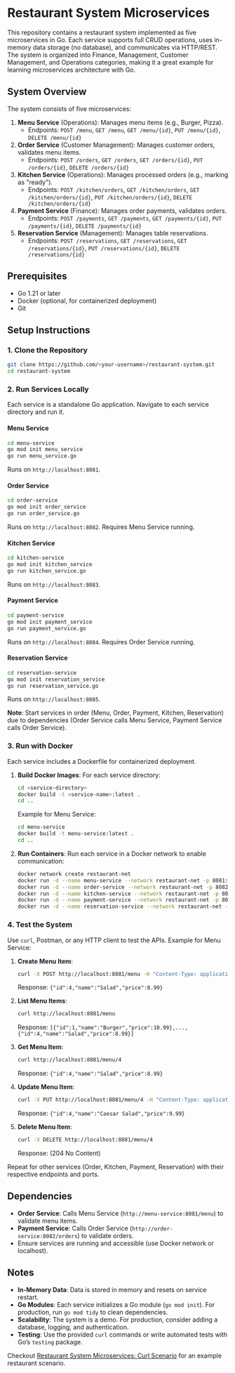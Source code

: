 # Restaurant System Microservices

This repository contains a restaurant system implemented as five microservices in Go. Each service supports full CRUD operations, uses in-memory data storage (no database), and communicates via HTTP/REST. The system is organized into Finance, Management, Customer Management, and Operations categories, making it a great example for learning microservices architecture with Go.

## System Overview

The system consists of five microservices:
1. **Menu Service** (Operations): Manages menu items (e.g., Burger, Pizza).
   - Endpoints: `POST /menu`, `GET /menu`, `GET /menu/{id}`, `PUT /menu/{id}`, `DELETE /menu/{id}`
2. **Order Service** (Customer Management): Manages customer orders, validates menu items.
   - Endpoints: `POST /orders`, `GET /orders`, `GET /orders/{id}`, `PUT /orders/{id}`, `DELETE /orders/{id}`
3. **Kitchen Service** (Operations): Manages processed orders (e.g., marking as "ready").
   - Endpoints: `POST /kitchen/orders`, `GET /kitchen/orders`, `GET /kitchen/orders/{id}`, `PUT /kitchen/orders/{id}`, `DELETE /kitchen/orders/{id}`
4. **Payment Service** (Finance): Manages order payments, validates orders.
   - Endpoints: `POST /payments`, `GET /payments`, `GET /payments/{id}`, `PUT /payments/{id}`, `DELETE /payments/{id}`
5. **Reservation Service** (Management): Manages table reservations.
   - Endpoints: `POST /reservations`, `GET /reservations`, `GET /reservations/{id}`, `PUT /reservations/{id}`, `DELETE /reservations/{id}`

## Prerequisites

- Go 1.21 or later
- Docker (optional, for containerized deployment)
- Git

## Setup Instructions

### 1. Clone the Repository

```bash
git clone https://github.com/<your-username>/restaurant-system.git
cd restaurant-system
```

### 2. Run Services Locally

Each service is a standalone Go application. Navigate to each service directory and run it.

#### Menu Service
```bash
cd menu-service
go mod init menu_service
go run menu_service.go
```
Runs on `http://localhost:8081`.

#### Order Service
```bash
cd order-service
go mod init order_service
go run order_service.go
```
Runs on `http://localhost:8082`. Requires Menu Service running.

#### Kitchen Service
```bash
cd kitchen-service
go mod init kitchen_service
go run kitchen_service.go
```
Runs on `http://localhost:8083`.

#### Payment Service
```bash
cd payment-service
go mod init payment_service
go run payment_service.go
```
Runs on `http://localhost:8084`. Requires Order Service running.

#### Reservation Service
```bash
cd reservation-service
go mod init reservation_service
go run reservation_service.go
```
Runs on `http://localhost:8085`.

**Note**: Start services in order (Menu, Order, Payment, Kitchen, Reservation) due to dependencies (Order Service calls Menu Service, Payment Service calls Order Service).

### 3. Run with Docker

Each service includes a Dockerfile for containerized deployment.

1. **Build Docker Images**:
   For each service directory:
   ```bash
   cd <service-directory>
   docker build -t <service-name>:latest .
   cd ..
   ```
   Example for Menu Service:
   ```bash
   cd menu-service
   docker build -t menu-service:latest .
   cd ..
   ```

2. **Run Containers**:
   Run each service in a Docker network to enable communication:
   ```bash
   docker network create restaurant-net
   docker run -d --name menu-service --network restaurant-net -p 8081:8081 menu-service:latest
   docker run -d --name order-service --network restaurant-net -p 8082:8082 -e MENU_SERVICE_URL=http://menu-service:8081 order-service:latest
   docker run -d --name kitchen-service --network restaurant-net -p 8083:8083 kitchen-service:latest
   docker run -d --name payment-service --network restaurant-net -p 8084:8084 -e ORDER_SERVICE_URL=http://order-service:8082 payment-service:latest
   docker run -d --name reservation-service --network restaurant-net -p 8085:8085 reservation-service:latest
   ```

### 4. Test the System

Use `curl`, Postman, or any HTTP client to test the APIs. Example for Menu Service:

1. **Create Menu Item**:
   ```bash
   curl -X POST http://localhost:8081/menu -H "Content-Type: application/json" -d '{"name":"Salad","price":8.99}'
   ```
   Response: `{"id":4,"name":"Salad","price":8.99}`

2. **List Menu Items**:
   ```bash
   curl http://localhost:8081/menu
   ```
   Response: `[{"id":1,"name":"Burger","price":10.99},...,{"id":4,"name":"Salad","price":8.99}]`

3. **Get Menu Item**:
   ```bash
   curl http://localhost:8081/menu/4
   ```
   Response: `{"id":4,"name":"Salad","price":8.99}`

4. **Update Menu Item**:
   ```bash
   curl -X PUT http://localhost:8081/menu/4 -H "Content-Type: application/json" -d '{"name":"Caesar Salad","price":9.99}'
   ```
   Response: `{"id":4,"name":"Caesar Salad","price":9.99}`

5. **Delete Menu Item**:
   ```bash
   curl -X DELETE http://localhost:8081/menu/4
   ```
   Response: (204 No Content)

Repeat for other services (Order, Kitchen, Payment, Reservation) with their respective endpoints and ports.

## Dependencies

- **Order Service**: Calls Menu Service (`http://menu-service:8081/menu`) to validate menu items.
- **Payment Service**: Calls Order Service (`http://order-service:8082/orders`) to validate orders.
- Ensure services are running and accessible (use Docker network or localhost).

## Notes

- **In-Memory Data**: Data is stored in memory and resets on service restart.
- **Go Modules**: Each service initializes a Go module (`go mod init`). For production, run `go mod tidy` to clean dependencies.
- **Scalability**: The system is a demo. For production, consider adding a database, logging, and authentication.
- **Testing**: Use the provided `curl` commands or write automated tests with Go’s `testing` package.

Checkout [Restaurant System Microservices: Curl Scenario](./docs/restaurant_scenario_curl.md) for an example restaurant scenario.